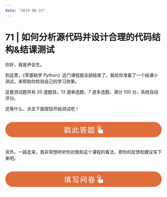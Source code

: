 ```yaml
---
date: "2019-06-23"
---  
```

      
# 71 | 如何分析源代码并设计合理的代码结构&结课测试
你好，我是尹会生。

到这里，《零基础学 Python》这门课程就全部结束了。我给你准备了一个结课小测试，来帮助你检验自己的学习效果。

这套测试题共有 20 道题目，13 道单选题，7 道多选题，满分 100 分，系统自动评分。

还等什么，点击下面按钮开始测试吧！

[![](./httpsstatic001geekbangorgresourceimage28a428d1be62669b4f3cc01c36466bf811a4.png)](http://time.geekbang.org/quiz/intro?act_id=124&exam_id=266)

另外，一路走来，我非常想听听你对我和这个课程的看法，把你的反馈和建议写下来吧。

[![](./httpsstatic001geekbangorgresourceimage1277120483a4a8c7d654f7e709e54afb9877.png)](https://jinshuju.net/f/Jut1Jb)

<!-- [[[read_end]]] -->